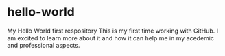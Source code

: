 # hello-world
My Hello World first respository
This is my first time working with GitHub.  I am excited to learn more about it and how it can help me in my acedemic and professional aspects.
